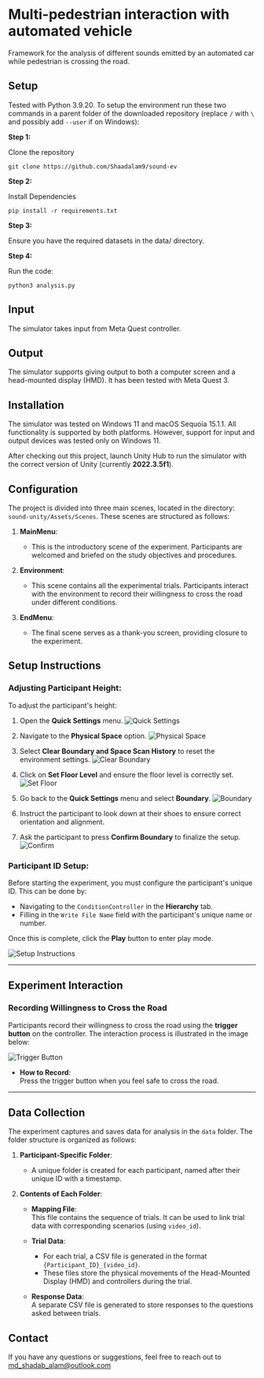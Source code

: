 # Multi-pedestrian interaction with automated vehicle
Framework for the analysis of different sounds emitted by an automated car while pedestrian is crossing the road.

## Setup
Tested with Python 3.9.20. To setup the environment run these two commands in a parent folder of the downloaded repository (replace `/` with `\` and possibly add `--user` if on Windows):

**Step 1:**  

Clone the repository
```command line
git clone https://github.com/Shaadalam9/sound-ev
```

**Step 2:** 

Install Dependencies
```command line
pip install -r requirements.txt
```

**Step 3:**

Ensure you have the required datasets in the data/ directory.

**Step 4:**

Run the code:
```command line
python3 analysis.py
```

## Input
The simulator takes input from Meta Quest controller.


## Output
The simulator supports giving output to both a computer screen and a head-mounted display (HMD). It has been tested with Meta Quest 3.

## Installation
The simulator was tested on Windows 11 and macOS Sequoia 15.1.1. All functionality is supported by both platforms. However, support for input and output devices was tested only on Windows 11.

After checking out this project, launch Unity Hub to run the simulator with the correct version of Unity (currently **2022.3.5f1**).

## Configuration

The project is divided into three main scenes, located in the directory: `sound-unity/Assets/Scenes`. These scenes are structured as follows:

1. **MainMenu**:  
   - This is the introductory scene of the experiment. Participants are welcomed and briefed on the study objectives and procedures.

2. **Environment**:  
   - This scene contains all the experimental trials. Participants interact with the environment to record their willingness to cross the road under different conditions.

3. **EndMenu**:  
   - The final scene serves as a thank-you screen, providing closure to the experiment.

## Setup Instructions

### **Adjusting Participant Height**:
   To adjust the participant's height:

1. Open the **Quick Settings** menu.
   ![Quick Settings](ReadmeFiles/setting_nav.jpg)

2. Navigate to the **Physical Space** option.
   ![Physical Space](ReadmeFiles/physical_space.png)

3. Select **Clear Boundary and Space Scan History** to reset the environment settings.
   ![Clear Boundary](ReadmeFiles/clear_boundary.png)

4. Click on **Set Floor Level** and ensure the floor level is correctly set.
   ![Set Floor](ReadmeFiles/floor_level.png)

5. Go back to the **Quick Settings** menu and select **Boundary**.
   ![Boundary](ReadmeFiles/boundary.png)

6. Instruct the participant to look down at their shoes to ensure correct orientation and alignment.


7. Ask the participant to press **Confirm Boundary** to finalize the setup.
   ![Confirm](ReadmeFiles/stationary_boundary.png)


### **Participant ID Setup**:  
   Before starting the experiment, you must configure the participant's unique ID. This can be done by:
   - Navigating to the `ConditionController` in the **Hierarchy** tab.
   - Filling in the `Write File Name` field with the participant's unique name or number.

   Once this is complete, click the **Play** button to enter play mode.

   ![Setup Instructions](ReadmeFiles/fig_1.png)

---

## Experiment Interaction

### Recording Willingness to Cross the Road

Participants record their willingness to cross the road using the **trigger button** on the controller. The interaction process is illustrated in the image below:  

![Trigger Button](ReadmeFiles/trigger.jpeg)

- **How to Record**:  
  Press the trigger button when you feel safe to cross the road.

---

## Data Collection

The experiment captures and saves data for analysis in the `data` folder. The folder structure is organized as follows:

1. **Participant-Specific Folder**:  
   - A unique folder is created for each participant, named after their unique ID with a timestamp.

2. **Contents of Each Folder**:  
   - **Mapping File**:  
     This file contains the sequence of trials. It can be used to link trial data with corresponding scenarios (using `video_id`).

   - **Trial Data**:  
     - For each trial, a CSV file is generated in the format `{Participant_ID}_{video_id}`.  
     - These files store the physical movements of the Head-Mounted Display (HMD) and controllers during the trial.

   - **Response Data**:  
     A separate CSV file is generated to store responses to the questions asked between trials.


## Contact
If you have any questions or suggestions, feel free to reach out to md_shadab_alam@outlook.com
